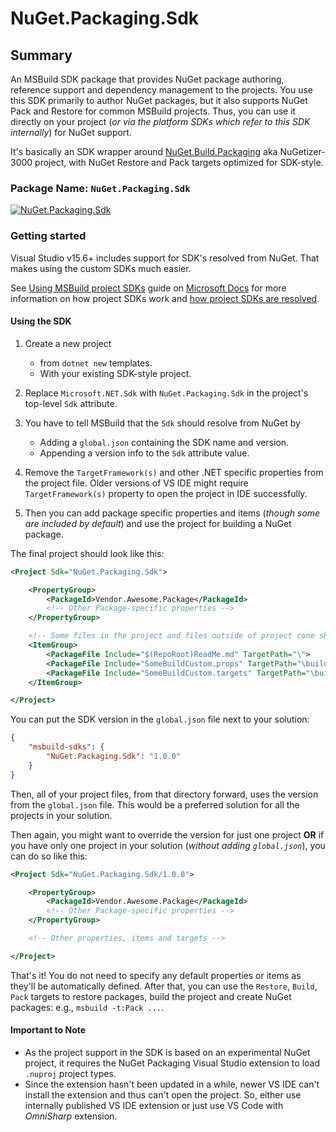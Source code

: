 # NuGet.Packaging.Sdk

## Summary

An MSBuild SDK package that provides NuGet package authoring, reference support and dependency management to the projects.
You use this SDK primarily to author NuGet packages, but it also supports NuGet Pack and Restore for common MSBuild projects.
Thus, you can use it directly on your project (_or via the platform SDKs which refer to this SDK internally_) for NuGet support.

It's basically an SDK wrapper around [NuGet.Build.Packaging](https://github.com/NuGet/NuGet.Build.Packaging) aka NuGetizer-3000 project, with NuGet Restore and Pack targets optimized for SDK-style.

### Package Name: `NuGet.Packaging.Sdk`

[![NuGet.Packaging.Sdk](https://img.shields.io/myget/msbuild-sdks/v/NuGet.Packaging.Sdk.svg)](https://myget.org/feed/msbuild-sdks/package/nuget/NuGet.Packaging.Sdk)

### Getting started

Visual Studio v15.6+ includes support for SDK's resolved from NuGet.
That makes using the custom SDKs much easier.

See [Using MSBuild project SDKs][msbuild-sdk-usage] guide on [Microsoft Docs](https://docs.ms) for more information on how project SDKs work and [how project SDKs are resolved][msbuild-sdk-resolver].

[msbuild-sdk-usage]: https://docs.microsoft.com/visualstudio/msbuild/how-to-use-project-sdk
[msbuild-sdk-resolver]: https://docs.microsoft.com/visualstudio/msbuild/how-to-use-project-sdk#how-project-sdks-are-resolved

#### Using the SDK

1. Create a new project
    - from `dotnet new` templates.
    - With your existing SDK-style project.

2. Replace `Microsoft.NET.Sdk` with `NuGet.Packaging.Sdk` in the project's top-level `Sdk` attribute.

3. You have to tell MSBuild that the `Sdk` should resolve from NuGet by
    - Adding a `global.json` containing the SDK name and version.
    - Appending a version info to the `Sdk` attribute value.

4. Remove the `TargetFramework(s)` and other .NET specific properties from the project file.
   Older versions of VS IDE might require `TargetFramework(s)` property to open the project in IDE successfully.

5. Then you can add package specific properties and items (_though some are included by default_) and use the project for building a NuGet package.

The final project should look like this:

```xml
<Project Sdk="NuGet.Packaging.Sdk">

    <PropertyGroup>
        <PackageId>Vendor.Awesome.Package</PackageId>
        <!-- Other Package-specific properties -->
    </PropertyGroup>

    <!-- Some files in the project and files outside of project cone should be included manually -->
    <ItemGroup>
        <PackageFile Include="$(RepoRoot)ReadMe.md" TargetPath="\">
        <PackageFile Include="SomeBuildCustom.props" TargetPath="\build\$(PackageId).props">
        <PackageFile Include="SomeBuildCustom.targets" TargetPath="\build\$(PackageId).targets">
    </ItemGroup>

</Project>
```

You can put the SDK version in the `global.json` file next to your solution:

```json
{
    "msbuild-sdks": {
        "NuGet.Packaging.Sdk": "1.0.0"
    }
}
```

Then, all of your project files, from that directory forward, uses the version from the `global.json` file.
This would be a preferred solution for all the projects in your solution.

Then again, you might want to override the version for just one project **OR** if you have only one project in your solution (_without adding `global.json`_), you can do so like this:

```xml
<Project Sdk="NuGet.Packaging.Sdk/1.0.0">

    <PropertyGroup>
        <PackageId>Vendor.Awesome.Package</PackageId>
        <!-- Other Package-specific properties -->
    </PropertyGroup>

    <!-- Other properties, items and targets -->

</Project>
```

That's it! You do not need to specify any default properties or items as they'll be automatically defined.
After that, you can use the `Restore`, `Build`, `Pack` targets to restore packages, build the project and create NuGet packages: e.g., `msbuild -t:Pack ...`.

#### Important to Note

- As the project support in the SDK is based on an experimental NuGet project, it requires the NuGet Packaging Visual Studio extension to load `.nuproj` project types.
- Since the extension hasn't been updated in a while, newer VS IDE can't install the extension and thus can't open the project.
  So, either use internally published VS IDE extension or just use VS Code with _OmniSharp_ extension.
